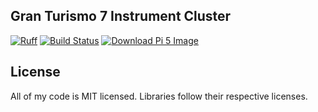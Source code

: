 ## Gran Turismo 7 Instrument Cluster

[![Ruff](https://img.shields.io/endpoint?url=https://raw.githubusercontent.com/astral-sh/uv/main/assets/badge/v0.json)](https://github.com/astral-sh/uv)
[![Build Status](https://github.com/chrshdl/gt7-simdash-rpi/actions/workflows/buildroot.yml/badge.svg)](https://github.com/chrshdl/gt7-simdash-rpi/actions/workflows/buildroot.yml)
[![Download Pi 5 Image](https://img.shields.io/badge/download-pi5--image-blue?logo=raspberry-pi)](https://github.com/chrshdl/gt7-simdash-rpi/releases/download/latest/gt7simdash-pi5.img)


## License
All of my code is MIT licensed. Libraries follow their respective licenses.
